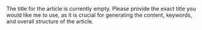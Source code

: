 The title for the article is currently empty. Please provide the exact title you would like me to use, as it is crucial for generating the content, keywords, and overall structure of the article.